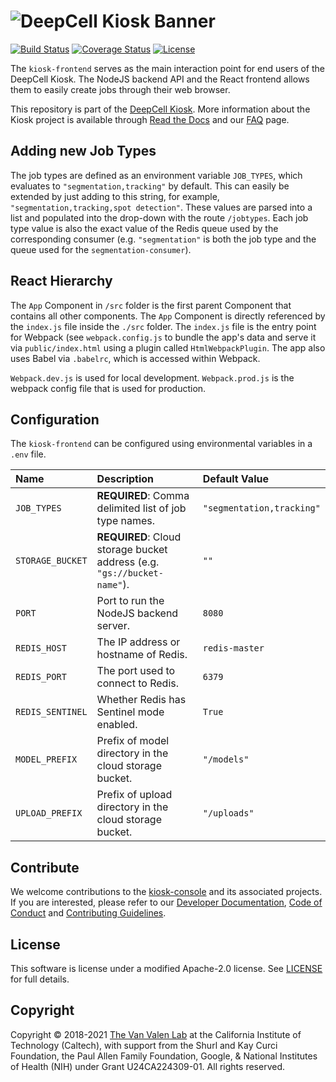 # ![DeepCell Kiosk Banner](https://raw.githubusercontent.com/vanvalenlab/kiosk-console/master/docs/images/DeepCell_Kiosk_Banner.png)

[![Build Status](https://github.com/vanvalenlab/kiosk-frontend/workflows/build/badge.svg)](https://github.com/vanvalenlab/kiosk-frontend/actions)
[![Coverage Status](https://coveralls.io/repos/github/vanvalenlab/kiosk-frontend/badge.svg)](https://coveralls.io/github/vanvalenlab/kiosk-frontend)
[![License](https://img.shields.io/badge/License-Apache%202.0-blue.svg)](/LICENSE)

The `kiosk-frontend` serves as the main interaction point for end users of the DeepCell Kiosk. The NodeJS backend API and the React frontend allows them to easily create jobs through their web browser.

This repository is part of the [DeepCell Kiosk](https://github.com/vanvalenlab/kiosk-console). More information about the Kiosk project is available through [Read the Docs](https://deepcell-kiosk.readthedocs.io/en/master) and our [FAQ](http://www.deepcell.org/faq) page.

## Adding new Job Types

The job types are defined as an environment variable `JOB_TYPES`, which evaluates to `"segmentation,tracking"` by default. This can easily be extended by just adding to this string, for example, `"segmentation,tracking,spot detection"`. These values are parsed into a list and populated into the drop-down with the route `/jobtypes`. Each job type value is also the exact value of the Redis queue used by the corresponding consumer (e.g. `"segmentation"` is both the job type and the queue used for the `segmentation-consumer`).

## React Hierarchy

The `App` Component in `/src` folder is the first parent Component that contains all other components. The `App` Component is directly referenced by the `index.js` file inside the `./src` folder. The `index.js` file is the entry point for Webpack (see `webpack.config.js` to bundle the app's data and serve it via `public/index.html` using a plugin called `HtmlWebpackPlugin`. The app also uses Babel via `.babelrc`, which is accessed within Webpack.

`Webpack.dev.js` is used for local development. `Webpack.prod.js` is the webpack config file that is used for production.

## Configuration

The `kiosk-frontend` can be configured using environmental variables in a `.env` file.

| Name | Description | Default Value |
| :--- | :--- | :--- |
| `JOB_TYPES` | **REQUIRED**: Comma delimited list of job type names. | `"segmentation,tracking"` |
| `STORAGE_BUCKET` | **REQUIRED**: Cloud storage bucket address (e.g. `"gs://bucket-name"`). | `""` |
| `PORT` | Port to run the NodeJS backend server. | `8080` |
| `REDIS_HOST` | The IP address or hostname of Redis. | `redis-master` |
| `REDIS_PORT` | The port used to connect to Redis. | `6379` |
| `REDIS_SENTINEL` | Whether Redis has Sentinel mode enabled. | `True` |
| `MODEL_PREFIX` | Prefix of model directory in the cloud storage bucket. | `"/models"` |
| `UPLOAD_PREFIX` | Prefix of upload directory in the cloud storage bucket. | `"/uploads"` |

## Contribute

We welcome contributions to the [kiosk-console](https://github.com/vanvalenlab/kiosk-console) and its associated projects. If you are interested, please refer to our [Developer Documentation](https://deepcell-kiosk.readthedocs.io/en/master/DEVELOPER.html), [Code of Conduct](https://github.com/vanvalenlab/kiosk-console/blob/master/CODE_OF_CONDUCT.md) and [Contributing Guidelines](https://github.com/vanvalenlab/kiosk-console/blob/master/CONTRIBUTING.md).

## License

This software is license under a modified Apache-2.0 license. See [LICENSE](/LICENSE) for full  details.

## Copyright

Copyright © 2018-2021 [The Van Valen Lab](http://www.vanvalen.caltech.edu/) at the California Institute of Technology (Caltech), with support from the Shurl and Kay Curci Foundation, the Paul Allen Family Foundation, Google, & National Institutes of Health (NIH) under Grant U24CA224309-01.
All rights reserved.
